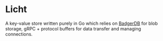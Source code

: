 # Licht
A key-value store written purely in Go which relies on [BadgerDB](https://github.com/dgraph-io/badger) for blob storage, gRPC + protocol buffers for data transfer and managing connections.
